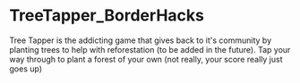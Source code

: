 # TreeTapper_BorderHacks

Tree Tapper is the addicting game that gives back to it's community by planting trees to help with reforestation (to be added in the future). Tap your way through to plant a forest of your own (not really, your score really just goes up)
